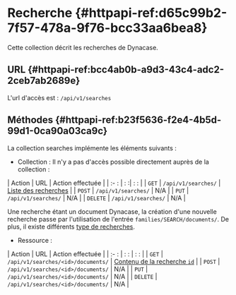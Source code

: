 # Recherche {#httpapi-ref:d65c99b2-7f57-478a-9f76-bcc33aa6bea8}

Cette collection décrit les recherches de Dynacase.

## URL {#httpapi-ref:bcc4ab0b-a9d3-43c4-adc2-2ceb7ab2689e}

L'url d'accès est : `/api/v1/searches`

## Méthodes {#httpapi-ref:b23f5636-f2e4-4b5d-99d1-0ca90a03ca9c}

La collection searches implémente les éléments suivants :

* Collection : Il n'y a pas d'accès possible directement auprès de la collection :

| Action   | URL                         | Action effectuée                                          |
| :-     : | :                          :| :                                                       : |
| `GET`    | `/api/v1/searches/`         | [Liste des recherches][searches_collection]               |
| `POST`   | `/api/v1/searches/`         | N/A                                                       |
| `PUT`    | `/api/v1/searches/`         | N/A                                                       |
| `DELETE` | `/api/v1/searches/`         | N/A                                                       |

<span class="flag inline nota-bene"></span> Une recherche étant un document Dynacase, la création d'une nouvelle
recherche passe par l'utilisation de l'entrée `families/SEARCH/documents/`. De plus, il existe différents [type de recherches][core_search].

* Ressource :

| Action   | URL                                | Action effectuée                                 |
| :-     : | :                            :     | :                                   :            |
| `GET`    | `/api/v1/searches/<id>/documents/` | [Contenu de la recherche `id`][searches_content] |
| `POST`   | `/api/v1/searches/<id>/documents/` | N/A                                              |
| `PUT`    | `/api/v1/searches/<id>/documents/` | N/A                                              |
| `DELETE` | `/api/v1/searches/<id>/documents/` | N/A                                              |


<!-- links -->
[core_search]: ../../../dynacase-doc-core-reference/website/book//core-ref:bda916b0-e564-40fd-b195-c62bbab7b8be.html
[searches_collection]: #httpapi-ref:9b8f4a2b-3f56-4b21-a7b7-bb299b4ac7b3
[searches_content]: #httpapi-ref:b7fb15e0-6e51-4ace-8a5f-aec7d565e24d
